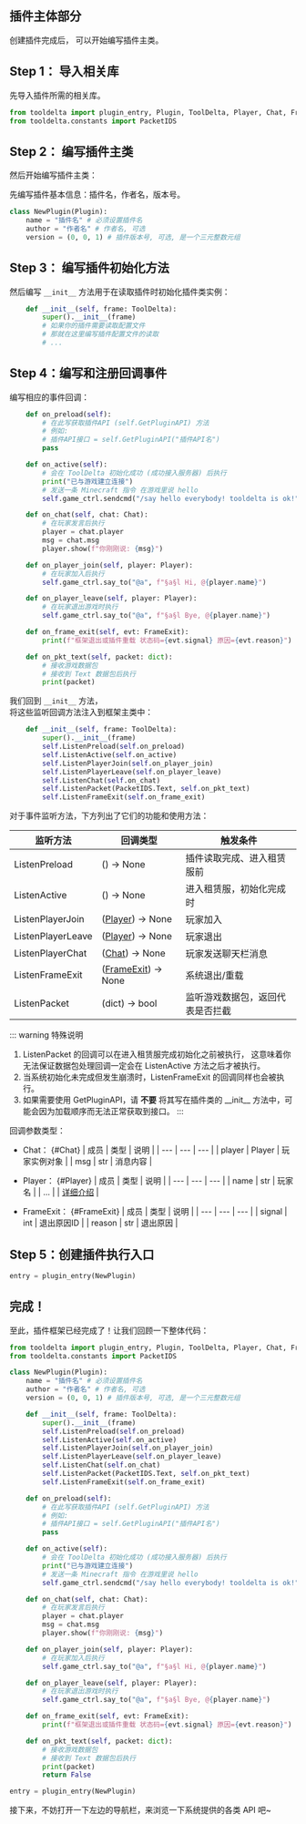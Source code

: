 ## 插件主体部分

创建插件完成后， 可以开始编写插件主类。

## Step 1： 导入相关库

先导入插件所需的相关库。
```python
from tooldelta import plugin_entry, Plugin, ToolDelta, Player, Chat, FrameExit
from tooldelta.constants import PacketIDS
```

## Step 2： 编写插件主类

然后开始编写插件主类：

先编写插件基本信息：插件名，作者名，版本号。
```python
class NewPlugin(Plugin):
    name = "插件名" # 必须设置插件名
    author = "作者名" # 作者名, 可选
    version = (0, 0, 1) # 插件版本号, 可选, 是一个三元整数元组

```

## Step 3： 编写插件初始化方法

然后编写 `__init__` 方法用于在读取插件时初始化插件类实例：

```python
    def __init__(self, frame: ToolDelta):
        super().__init__(frame)
        # 如果你的插件需要读取配置文件
        # 那就在这里编写插件配置文件的读取
        # ...

```

## Step 4：编写和注册回调事件

编写相应的事件回调：

```python
    def on_preload(self):
        # 在此写获取插件API (self.GetPluginAPI) 方法
        # 例如:
        # 插件API接口 = self.GetPluginAPI("插件API名")
        pass

    def on_active(self):
        # 会在 ToolDelta 初始化成功 (成功接入服务器) 后执行
        print("已与游戏建立连接")
        # 发送一条 Minecraft 指令 在游戏里说 hello
        self.game_ctrl.sendcmd("/say hello everybody! tooldelta is ok!")

    def on_chat(self, chat: Chat):
        # 在玩家发言后执行
        player = chat.player
        msg = chat.msg
        player.show(f"你刚刚说: {msg}")

    def on_player_join(self, player: Player):
        # 在玩家加入后执行
        self.game_ctrl.say_to("@a", f"§a§l Hi, @{player.name}")

    def on_player_leave(self, player: Player):
        # 在玩家退出游戏时执行
        self.game_ctrl.say_to("@a", f"§a§l Bye, @{player.name}")

    def on_frame_exit(self, evt: FrameExit):
        print(f"框架退出或插件重载 状态码={evt.signal} 原因={evt.reason}")

    def on_pkt_text(self, packet: dict):
        # 接收游戏数据包
        # 接收到 Text 数据包后执行
        print(packet)
```

我们回到 `__init__` 方法，  
将这些监听回调方法注入到框架主类中：

```python
    def __init__(self, frame: ToolDelta):
        super().__init__(frame)
        self.ListenPreload(self.on_preload)
        self.ListenActive(self.on_active)
        self.ListenPlayerJoin(self.on_player_join)
        self.ListenPlayerLeave(self.on_player_leave)
        self.ListenChat(self.on_chat)
        self.ListenPacket(PacketIDS.Text, self.on_pkt_text)
        self.ListenFrameExit(self.on_frame_exit)

```

对于事件监听方法，下方列出了它们的功能和使用方法：

| 监听方法 | 回调类型 | 触发条件 |
| --- | --- | --- |
| ListenPreload | () -> None | 插件读取完成、进入租赁服前 |
| ListenActive | () -> None | 进入租赁服，初始化完成时 |
| ListenPlayerJoin | ([Player](#Player)) -> None | 玩家加入 |
| ListenPlayerLeave | ([Player](#Player)) -> None | 玩家退出 |
| ListenPlayerChat | ([Chat](#Chat)) -> None | 玩家发送聊天栏消息 |
| ListenFrameExit | ([FrameExit](#FrameExit)) -> None | 系统退出/重载 |
| ListenPacket | (dict) -> bool | 监听游戏数据包，返回代表是否拦截 |

::: warning 特殊说明
1. ListenPacket 的回调可以在进入租赁服完成初始化之前被执行，
这意味着你无法保证数据包处理回调一定会在 ListenActive 方法之后才被执行。
2. 当系统初始化未完成但发生崩溃时，ListenFrameExit 的回调同样也会被执行。
3. 如果需要使用 GetPluginAPI，请 **不要** 将其写在插件类的 \_\_init\_\_ 方法中，可能会因为加载顺序而无法正常获取到接口。
:::

回调参数类型：
- Chat： {#Chat}
    | 成员 | 类型 | 说明 |
    | --- | --- | --- |
    | player | Player | 玩家实例对象 |
    | msg | str | 消息内容 |

- Player： {#Player}
    | 成员 | 类型 | 说明 |
    | --- | --- | --- |
    | name | str | 玩家名 |
    | ... |  | [详细介绍](/plugin-dev/api/玩家信息.md) |

- FrameExit： {#FrameExit}
    | 成员 | 类型 | 说明 |
    | --- | --- | --- |
    | signal | int | 退出原因ID |
    | reason | str | 退出原因 |

## Step 5：创建插件执行入口

```python
entry = plugin_entry(NewPlugin)
```

## 完成！

至此，插件框架已经完成了！让我们回顾一下整体代码：
```python
from tooldelta import plugin_entry, Plugin, ToolDelta, Player, Chat, FrameExit
from tooldelta.constants import PacketIDS

class NewPlugin(Plugin):
    name = "插件名" # 必须设置插件名
    author = "作者名" # 作者名, 可选
    version = (0, 0, 1) # 插件版本号, 可选, 是一个三元整数元组

    def __init__(self, frame: ToolDelta):
        super().__init__(frame)
        self.ListenPreload(self.on_preload)
        self.ListenActive(self.on_active)
        self.ListenPlayerJoin(self.on_player_join)
        self.ListenPlayerLeave(self.on_player_leave)
        self.ListenChat(self.on_chat)
        self.ListenPacket(PacketIDS.Text, self.on_pkt_text)
        self.ListenFrameExit(self.on_frame_exit)

    def on_preload(self):
        # 在此写获取插件API (self.GetPluginAPI) 方法
        # 例如:
        # 插件API接口 = self.GetPluginAPI("插件API名")
        pass

    def on_active(self):
        # 会在 ToolDelta 初始化成功 (成功接入服务器) 后执行
        print("已与游戏建立连接")
        # 发送一条 Minecraft 指令 在游戏里说 hello
        self.game_ctrl.sendcmd("/say hello everybody! tooldelta is ok!")

    def on_chat(self, chat: Chat):
        # 在玩家发言后执行
        player = chat.player
        msg = chat.msg
        player.show(f"你刚刚说: {msg}")

    def on_player_join(self, player: Player):
        # 在玩家加入后执行
        self.game_ctrl.say_to("@a", f"§a§l Hi, @{player.name}")

    def on_player_leave(self, player: Player):
        # 在玩家退出游戏时执行
        self.game_ctrl.say_to("@a", f"§a§l Bye, @{player.name}")

    def on_frame_exit(self, evt: FrameExit):
        print(f"框架退出或插件重载 状态码={evt.signal} 原因={evt.reason}")

    def on_pkt_text(self, packet: dict):
        # 接收游戏数据包
        # 接收到 Text 数据包后执行
        print(packet)
        return False

entry = plugin_entry(NewPlugin)
```

接下来，不妨打开一下左边的导航栏，来浏览一下系统提供的各类 API 吧~